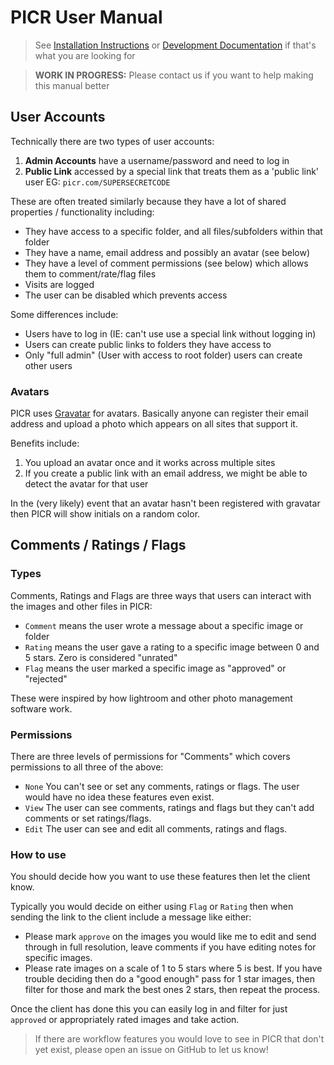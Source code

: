 # PICR User Manual

> See [Installation Instructions](install.md) or [Development Documentation](development/index.md) if that's what you are looking for

> **WORK IN PROGRESS:** Please contact us if you want to help making this manual better 

## User Accounts

Technically there are two types of user accounts:
1. **Admin Accounts** have a username/password and need to log in
2. **Public Link** accessed by a special link that treats them as a 'public link' user EG: `picr.com/SUPERSECRETCODE`

These are often treated similarly because they have a lot of shared properties / functionality including:
- They have access to a specific folder, and all files/subfolders within that folder
- They have a name, email address and possibly an avatar (see below)
- They have a level of comment permissions (see below) which allows them to comment/rate/flag files
- Visits are logged
- The user can be disabled which prevents access

Some differences include:
- Users have to log in (IE: can't use use a special link without logging in)
- Users can create public links to folders they have access to
- Only "full admin" (User with access to root folder) users can create other users

### Avatars
PICR uses [Gravatar](https://gravatar.com/) for avatars. Basically anyone can register their email address and upload a photo which appears on all sites that support it. 

Benefits include:
1. You upload an avatar once and it works across multiple sites
2. If you create a public link with an email address, we might be able to detect the avatar for that user

In the (very likely) event that an avatar hasn't been registered with gravatar then PICR will show initials on a random color.

## Comments / Ratings / Flags

### Types
Comments, Ratings and Flags are three ways that users can interact with the images and other files in PICR:
- `Comment` means the user wrote a message about a specific image or folder
- `Rating` means the user gave a rating to a specific image between 0 and 5 stars. Zero is considered "unrated"
- `Flag` means the user marked a specific image as "approved" or "rejected"

These were inspired by how lightroom and other photo management software work.

### Permissions

There are three levels of permissions for "Comments" which covers permissions to all three of the above:
- `None` You can't see or set any comments, ratings or flags. The user would have no idea these features even exist.
- `View` The user can see comments, ratings and flags but they can't add comments or set ratings/flags.
- `Edit` The user can see and edit all comments, ratings and flags.

### How to use

You should decide how you want to use these features then let the client know.

Typically you would decide on either using `Flag` or `Rating` then when sending the link to the client include a message like either:

- Please mark `approve` on the images you would like me to edit and send through in full resolution, leave  comments if you have editing notes for specific images.
- Please rate images on a scale of 1 to 5 stars where 5 is best. If you have trouble deciding then do a "good enough" pass for 1 star images, then filter for those and mark the best ones 2 stars, then repeat the process. 

Once the client has done this you can easily log in and filter for just `approved` or appropriately rated images and take action.

> If there are workflow features you would love to see in PICR that don't yet exist, please open an issue on GitHub to let us know!